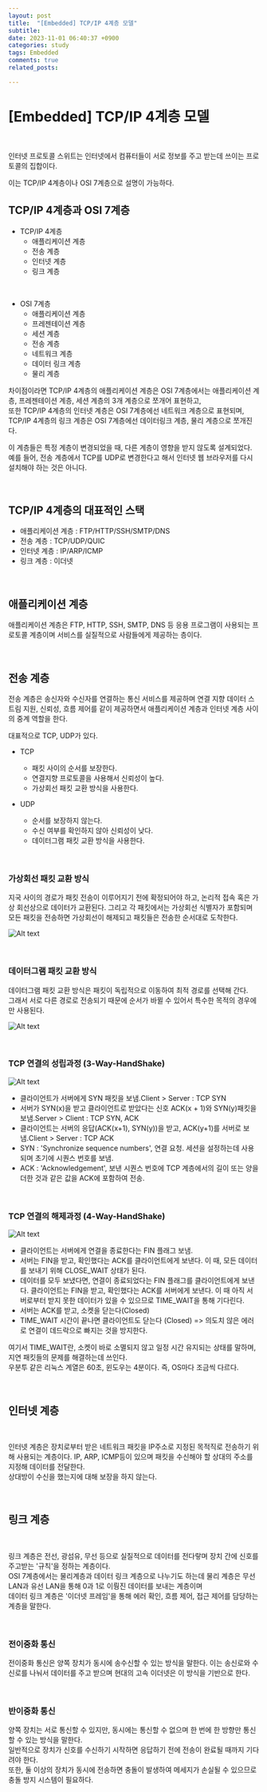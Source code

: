 ```yaml
---
layout: post
title:  "[Embedded] TCP/IP 4계층 모델"
subtitle:  
date: 2023-11-01 06:40:37 +0900
categories: study
tags: Embedded
comments: true
related_posts:

---
```


# [Embedded] TCP/IP 4계층 모델<br/>
<br/>

인터넷 프로토콜 스위트는 인터넷에서 컴퓨터들이 서로 정보를 주고 받는데 쓰이는 프로토콜의 집합이다.<br/>

이는 TCP/IP 4계층이나 OSI 7계층으로 설명이 가능하다.<br/>


## TCP/IP 4계층과 OSI 7계층<br/>

- TCP/IP 4계층
    + 애플리케이션 계층
    + 전송 계층
    + 인터넷 계층
    + 링크 계층

<br/>

- OSI 7계층
    + 애플리케이션 계층
    + 프레젠테이션 계층
    + 세션 계층
    + 전송 계층
    + 네트워크 계층
    + 데이터 링크 계층
    + 물리 계층

차이점이라면 TCP/IP 4계층의 애플리케이션 계층은 OSI 7계층에서는 애플리케이션 계층, 프레젠테이션 계층, 세션 계층의 3개 계층으로 쪼개어 표현하고,<br/>
또한 TCP/IP 4계층의 인터넷 계층은 OSI 7계층에선 네트워크 계층으로 표현되며,<br/>
TCP/IP 4계층의 링크 계층은 OSI 7계층에선 데이터링크 계층, 물리 계층으로 쪼개진다.<br/>

이 계층들은 특정 계층이 변경되었을 때, 다른 계층이 영향을 받지 않도록 설계되었다.<br/>
예를 들어, 전송 계층에서 TCP를 UDP로 변경한다고 해서 인터넷 웹 브라우저를 다시 설치해야 하는 것은 아니다.<br/>

<br/>

## TCP/IP 4계층의 대표적인 스택<br/>

- 애플리케이션 계층 : FTP/HTTP/SSH/SMTP/DNS
- 전송 계층 : TCP/UDP/QUIC
- 인터넷 계층 : IP/ARP/ICMP
- 링크 계층 : 이더넷

<br/>

## 애플리케이션 계층<br/>

애플리케이션 계층은 FTP, HTTP, SSH, SMTP, DNS 등 응용 프로그램이 사용되는 프로토콜 계층이며 서비스를 실질적으로 사람들에게 제공하는 층이다.<br/>

<br/>

## 전송 계층<br/>

전송 계층은 송신자와 수신자를 연결하는 통신 서비스를 제공하며 연결 지향 데이터 스트림 지원, 신뢰성, 흐름 제어를 같이 제공하면서 애플리케이션 계층과 인터넷 계층 사이의 중계 역할을 한다.<br/>

대표적으로 TCP, UDP가 있다.

- TCP
    + 패킷 사이의 순서를 보장한다.
    + 연결지향 프로토콜을 사용해서 신뢰성이 높다.
    + 가상회선 패킷 교환 방식을 사용한다.

- UDP
    + 순서를 보장하지 않는다.
    + 수신 여부를 확인하지 않아 신뢰성이 낮다.
    + 데이터그램 패킷 교환 방식을 사용한다.

<br/>

### 가상회선 패킷 교환 방식

지국 사이의 경로가 패킷 전송이 이루어지기 전에 확정되어야 하고, 논리적 접속 혹은 가상 회선상으로 데이터가 교환된다. 그리고 각 패킷에서는 가상회선 식별자가 포함되며 모든 패킷을 전송하면 가상회선이 해제되고 패킷들은 전송한 순서대로 도착한다.

![Alt text](Network_TCP_1.png)

<br/>


### 데이터그램 패킷 교환 방식

데이터그램 패킷 교환 방식은 패킷이 독립적으로 이동하여 최적 경로를 선택해 간다.<br/>
그래서 서로 다른 경로로 전송되기 때문에 순서가 바뀔 수 있어서 특수한 목적의 경우에만 사용된다.<br/>

![Alt text](Network_TCP_2.png)

<br/>

### TCP 연결의 성립과정 (3-Way-HandShake)<br/>

![Alt text](Network_TCP_3.png)

- 클라이언트가 서버에게 SYN 패킷을 보냄.Client > Server : TCP SYN
- 서버가 SYN(x)을 받고 클라이언트로 받았다는 신호 ACK(x + 1)와 SYN(y)패킷을 보냄.Server > Client : TCP SYN, ACK
- 클라이언트는 서버의 응답(ACK(x+1), SYN(y))을 받고, ACK(y+1)를 서버로 보냄.Client > Server : TCP ACK
- SYN : 'Synchronize sequence numbers', 연결 요청. 세션을 설정하는데 사용되며 초기에 시퀀스 번호를 보냄.
- ACK : 'Acknowledgement', 보낸 시퀀스 번호에 TCP 계층에서의 길이 또는 양을 더한 것과 같은 값을 ACK에 포함하여 전송.

<br/>

### TCP 연결의 해제과정 (4-Way-HandShake)<br/>

![Alt text](Network_TCP_4.png)

- 클라이언트는 서버에게 연결을 종료한다는 FIN 플래그 보냄.
- 서버는 FIN을 받고, 확인했다는 ACK를 클라이언트에게 보낸다. 이 때, 모든 데이터를 보내기 위해 CLOSE_WAIT 상태가 된다.
- 데이터를 모두 보냈다면, 연결이 종료되었다는 FIN 플래그를 클라이언트에게 보낸다.
클라이언트는 FIN을 받고, 확인했다는 ACK를 서버에게 보낸다. 이 때 아직 서버로부터 받지 못한 데이터가 있을 수 있으므로 TIME_WAIT을 통해 기다린다.
- 서버는 ACK를 받고, 소켓을 닫는다(Closed)
- TIME_WAIT 시간이 끝나면 클라이언트도 닫는다 (Closed) => 의도치 않은 에러로 연결이 데드락으로 빠지는 것을 방지한다.

여기서 TIME_WAIT란, 소켓이 바로 소멸되지 않고 일정 시간 유지되는 상태를 말하며, 지연 패킷들의 문제를 해결하는데 쓰인다.<br/>
우분투 같은 리눅스 계열은 60초, 윈도우는 4분이다. 즉, OS마다 조금씩 다르다.<br/>

<br/>

## 인터넷 계층<br/>
<Br/>

인터넷 계층은 장치로부터 받은 네트워크 패킷을 IP주소로 지정된 목적직로 전송하기 위해 사용되는 계층이다. IP, ARP, ICMP등이 있으며 패킷을 수신해야 할 상대의 주소를 지정해 데이터를 전달한다.<br/>
상대방이 수신을 했는지에 대해 보장을 하지 않는다.<br/>

<br/>

## 링크 계층<br/>
<br/>

링크 계층은 전선, 광섬유, 무선 등으로 실질적으로 데이터를 전다랗며 장치 간에 신호를 주고받는 '규칙'을 정하는 계층이다.<br/>
OSI 7계층에서는 물리계층과 데이터 링크 계층으로 나누기도 하는데 물리 계층은 무선 LAN과 유선 LAN을 통해 0과 1로 이뤙진 데이터를 보내는 계층이며<br>
데이터 링크 계층은 '이더넷 프레임'을 통해 에러 확인, 흐름 제어, 접근 제어를 담당하는 계층을 말한다.<br/>

<br/>

### 전이중화 통신<br/>

전이중화 통신은 양쪽 장치가 동시에 송수신할 수 있는 방식을 말한다. 이는 송신로와 수신로를 나눠서 데이터를 주고 받으며 현대의 고속 이더넷은 이 방식을 기반으로 한다.<br/>

<br/>

### 반이중화 통신<br/>

양쪽 장치는 서로 통신할 수 있지만, 동시에는 통신할 수 없으며 한 번에 한 방향만 통신할 수 있는 방식을 말한다.<br/>
일반적으로 장치가 신호를 수신하기 시작하면 응답하기 전에 전송이 완료될 때까지 기다려야 한다.<br/>
또한, 둘 이상의 장치가 동시에 전송하면 충돌이 발생하여 메세지가 손실될 수 있으므로 충돌 방지 시스템이 필요하다.<br/>